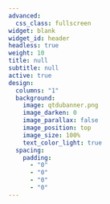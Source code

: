 ```yaml
---
advanced:
  css_class: fullscreen
widget: blank
widget_id: header
headless: true
weight: 10
title: null
subtitle: null
active: true
design:
  columns: "1"
  background:
    image: qtdubanner.png
    image_darken: 0
    image_parallax: false
    image_position: top
    image_size: 100%
    text_color_light: true
  spacing:
    padding:
      - "0"
      - "0"
      - "0"
      - "0"
---
```

